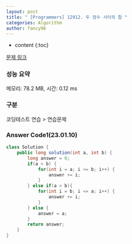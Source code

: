 ```yaml
---
layout: post
title: " [Programmers] 12912. 두 정수 사이의 합 "
categories: Algorithm
author: fancy96
---
```

* content
{:toc}

[문제 링크](https://school.programmers.co.kr/learn/courses/30/lessons/12912)

### 성능 요약

메모리: 78.2 MB, 시간: 0.12 ms

### 구분

코딩테스트 연습 > 연습문제

### Answer Code1(23.01.10)

``` java
class Solution {
    public long solution(int a, int b) {
        long answer = 0;
        if(a < b) {
            for(int i = a; i <= b; i++) {
                answer += i;
            }
        } else if(a > b){
            for(int i = b; i <= a; i++) {
                answer += i;
            }
        } else {
            answer = a;
        }
        return answer;
    }
}
```
